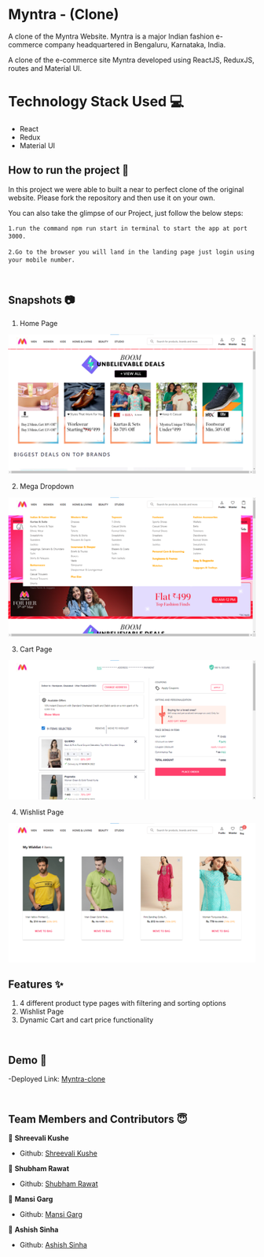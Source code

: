 # Myntra - (Clone)

<p>A clone of the Myntra Website. Myntra is a major Indian fashion e-commerce company headquartered in Bengaluru, Karnataka, India. </p>
  
  <p>A clone of the e-commerce site Myntra developed using ReactJS, ReduxJS, routes and Material UI. </p>
  
  # Technology Stack Used 💻
- React
- Redux
- Material UI

## How to run the project 📑

In this project we were able to built a near to perfect clone of the original website. Please fork the repository and then use it on your own.

You can also take the glimpse of our Project, just follow the below steps:

    1.run the command npm run start in terminal to start the app at port 3000.

    2.Go to the browser you will land in the landing page just login using your mobile number.

<br>

## Snapshots 📷

1. Home Page

![Header](https://github.com/rawat2511/images/blob/master/myntraHome.png?raw=true)

2. Mega Dropdown

![Header](https://github.com/rawat2511/images/blob/master/myntraMegaDropdown.png?raw=true)

3. Cart Page

![Header](https://github.com/rawat2511/images/blob/master/myntraPayment.png?raw=true)

4. Wishlist Page

![Header](https://github.com/rawat2511/images/blob/master/myntraWishlist.png?raw=true)
  
  
  
  
## Features ✨

1. 4 different product type pages with filtering and sorting options
2. Wishlist Page
3. Dynamic Cart and cart price functionality
<br/>

## Demo 🎥

-Deployed Link: [Myntra-clone](https://myntra-clone-gilt.vercel.app/)


<br/>

## Team Members and Contributors 😇

👤 **Shreevali Kushe**

- Github: [Shreevali Kushe](https://github.com/shreevalikushe)

👤 **Shubham Rawat**

- Github: [Shubham Rawat](https://github.com/rawat2511)

👤 **Mansi Garg**

- Github: [Mansi Garg](https://github.com/04Mansigarg)

👤 **Ashish Sinha**

- Github: [Ashish Sinha](https://github.com/a4aks)
